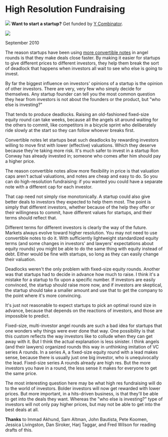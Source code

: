 # High Resolution Fundraising 


![](http://www.virtumundo.com/images/spacer.gif)
**Want to start a startup?** Get funded by
[Y Combinator](http://ycombinator.com/apply.html).

  
![](http://www.virtumundo.com/images/spacer.gif)


September 2010  
  
The reason startups have been using 
[more convertible notes](http://twitter.com/paulg/status/22319113993) in angel
rounds is that they make deals close faster. By making it easier
for startups to give different prices to different investors, they
help them break the sort of deadlock that happens when investors
all wait to see who else is going to invest.  
  
By far the biggest influence on investors' opinions of a startup
is the opinion of other investors. There are very, very few who
simply decide for themselves. Any startup founder can tell you the
most common question they hear from investors is not about the
founders or the product, but "who else is investing?"  
  
That tends to produce deadlocks. Raising an old-fashioned 
fixed-size equity round can take weeks, because all the angels sit around
waiting for the others to commit, like competitors in a bicycle
sprint who deliberately ride slowly at the start so they can follow
whoever breaks first.  
  
Convertible notes let startups beat such deadlocks by rewarding
investors willing to move first with lower (effective) valuations.
Which they deserve because they're taking more risk. It's much
safer to invest in a startup Ron Conway has already invested in;
someone who comes after him should pay a higher price.  
  
The reason convertible notes allow more flexibility in price is
that valuation caps aren't actual valuations, and notes are cheap
and easy to do. So you can do high-resolution fundraising: if you
wanted you could have a separate note with a different cap for each
investor.  
  
That cap need not simply rise monotonically. A startup could 
also give better deals to investors they expected to help
them most. The point is simply that different investors, 
whether because of the help they offer or their willingness to
commit, have different values for
startups, and their terms should reflect that.  
  
Different terms for different investors is
clearly the way of the future. Markets always evolve toward higher
resolution. You may not need to use convertible notes to do it.
With sufficiently lightweight standardized equity terms (and some
changes in investors' and lawyers' expectations about equity rounds)
you might be able to do the same thing with equity instead of debt.
Either would be fine with startups, so long as they can easily
change their valuation.  
  
Deadlocks weren't the only problem with fixed-size equity rounds.
Another was that startups had to decide in advance how much to
raise. I think it's a mistake for a startup to fix upon a specific
number. If investors are easily convinced, the startup should raise more
now, and if investors are skeptical, the startup should take a
smaller amount and use that to get the company to the point where
it's more convincing.  
  
It's just not reasonable to expect startups to pick an optimal round
size in advance, because that depends on the reactions of investors,
and those are impossible to predict.  
  
Fixed-size, multi-investor angel rounds are such a bad idea for
startups that one wonders why things were ever done that way. One
possibility is that this custom reflects the way investors like to
collude when they can get away with it. But I think the actual
explanation is less sinister. I think angels (and their lawyers)
organized rounds this way in unthinking imitation of VC series A
rounds. In a series A, a fixed-size equity round with a lead makes
sense, because there is usually just one big investor, who is
unequivocally the lead. Fixed-size series A rounds already are
high res. But the more investors you have in a round, the less
sense it makes for everyone to get the same price.  
  
The most interesting question here may be what high res fundraising
will do to the world of investors. Bolder investors will now get
rewarded with lower prices. But more important, in a
hits-driven business, is that they'll be able to get into the deals
they want. Whereas the "who else is investing?" type of investors
will not only pay higher prices, but may not be able to get into
the best deals at all.  
  
  
  
  
  
  
  
**Thanks** to Immad Akhund, Sam Altman, John Bautista, Pete Koomen, 
Jessica Livingston, Dan Siroker, Harj Taggar, and
Fred Wilson for reading drafts of this.  
  


